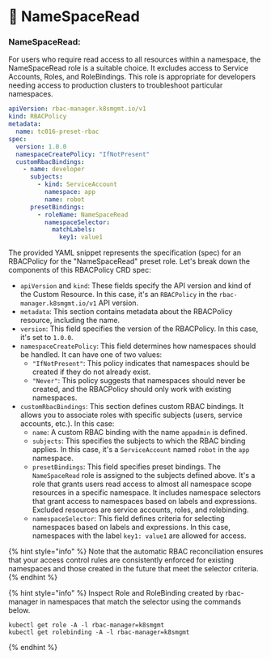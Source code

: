# 🔬 NameSpaceRead

### **NameSpaceRead:**

For users who require read access to all resources within a namespace, the NameSpaceRead role is a suitable choice. It excludes access to Service Accounts, Roles, and RoleBindings. This role is appropriate for developers needing access to production clusters to troubleshoot particular namespaces.

```yaml
apiVersion: rbac-manager.k8smgmt.io/v1
kind: RBACPolicy
metadata:
  name: tc016-preset-rbac
spec:
  version: 1.0.0
  namespaceCreatePolicy: "IfNotPresent"
  customRbacBindings:
    - name: developer
      subjects:
        - kind: ServiceAccount
          namespace: app
          name: robot
      presetBindings:
        - roleName: NameSpaceRead
          namespaceSelector:
            matchLabels:
              key1: value1
```

The provided YAML snippet represents the specification (spec) for an RBACPolicy for the "NameSpaceRead" preset role. Let's break down the components of this RBACPolicy CRD spec:

* `apiVersion` and `kind`: These fields specify the API version and kind of the Custom Resource. In this case, it's an `RBACPolicy` in the `rbac-manager.k8smgmt.io/v1` API version.
* `metadata`: This section contains metadata about the RBACPolicy resource, including the name.
* `version`: This field specifies the version of the RBACPolicy. In this case, it's set to `1.0.0`.
* `namespaceCreatePolicy`: This field determines how namespaces should be handled. It can have one of two values:
  * `"IfNotPresent"`: This policy indicates that namespaces should be created if they do not already exist.
  * `"Never"`: This policy suggests that namespaces should never be created, and the RBACPolicy should only work with existing namespaces.
* `customRbacBindings`: This section defines custom RBAC bindings. It allows you to associate roles with specific subjects (users, service accounts, etc.). In this case:
  * `name`: A custom RBAC binding with the name `appadmin` is defined.
  * `subjects`: This specifies the subjects to which the RBAC binding applies. In this case, it's a `ServiceAccount` named `robot` in the `app` namespace.
  * `presetBindings`: This field specifies preset bindings. The `NameSpaceRead` role is assigned to the subjects defined above. It's a role that grants users read access to almost all namespace scope resources in a specific namespace.  It includes namespace selectors that grant access to namespaces based on labels and expressions. Excluded resources are service accounts, roles, and rolebinding.
  * `namespaceSelector`: This field defines criteria for selecting namespaces based on labels and expressions. In this case, namespaces with the label `key1: value1` are allowed for access.

{% hint style="info" %}
Note that the automatic RBAC reconciliation ensures that your access control rules are consistently enforced for existing namespaces and those created in the future that meet the selector criteria.
{% endhint %}

{% hint style="info" %}
Inspect Role and RoleBinding created by rbac-manager in namespaces that match the selector using the commands below.

```
kubectl get role -A -l rbac-manager=k8smgmt
kubectl get rolebinding -A -l rbac-manager=k8smgmt
```
{% endhint %}
